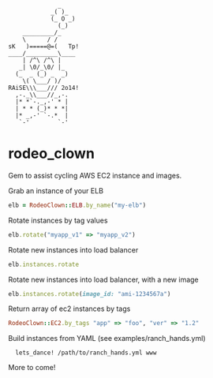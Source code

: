 ```
              _
            _( )_
            (_ O _)
              (_)  
    _________/_    
    \      / /    
sK   )=====@=(   Tp!
____/_________\____
    | /^\ /^\ |    
   _| \0/_\0/ |_  
  (_  _ (_) _  _)  
    \( \___/ )/    
RAiSE\\\___/// 2o14!
  ,-._\\___//_,-.  
  |* *`-._,-' * |  
  | * * (_)* * *|  
  |* _,-' `-.*  |  
   `-'        `-'
```



rodeo_clown
===========

Gem to assist cycling AWS EC2 instance and images.

Grab an instance of your ELB
```ruby
elb = RodeoClown::ELB.by_name("my-elb")
```
Rotate instances by tag values
```ruby
elb.rotate("myapp_v1" => "myapp_v2")
```

Rotate new instances into load balancer
```ruby
elb.instances.rotate
```

Rotate new instances into load balancer, with a new image
```ruby
elb.instances.rotate(image_id: "ami-1234567a")
```

Return array of ec2 instances by tags
```ruby
RodeoClown::EC2.by_tags "app" => "foo", "ver" => "1.2"
```

Build instances from YAML (see examples/ranch_hands.yml)
```
  lets_dance! /path/to/ranch_hands.yml www
```
More to come!
